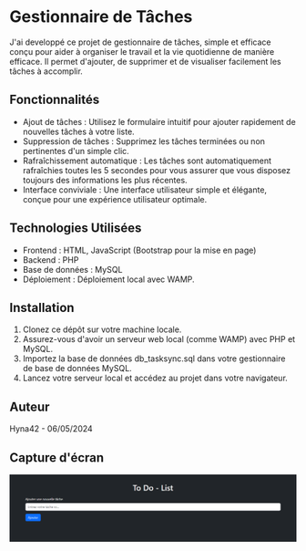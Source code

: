 # Gestionnaire de Tâches

J'ai developpé ce projet de gestionnaire de tâches, simple et efficace conçu pour aider à organiser le travail et la vie quotidienne de manière efficace. Il permet d'ajouter, de supprimer et de visualiser facilement les tâches à accomplir.

## Fonctionnalités

- Ajout de tâches : Utilisez le formulaire intuitif pour ajouter rapidement de nouvelles tâches à votre liste.
- Suppression de tâches : Supprimez les tâches terminées ou non pertinentes d'un simple clic.
- Rafraîchissement automatique : Les tâches sont automatiquement rafraîchies toutes les 5 secondes pour vous assurer que vous disposez toujours des informations les plus récentes.
- Interface conviviale : Une interface utilisateur simple et élégante, conçue pour une expérience utilisateur optimale.

## Technologies Utilisées

- Frontend : HTML, JavaScript (Bootstrap pour la mise en page)
- Backend : PHP
- Base de données : MySQL
- Déploiement : Déploiement local avec WAMP.

## Installation

1. Clonez ce dépôt sur votre machine locale.
2. Assurez-vous d'avoir un serveur web local (comme WAMP) avec PHP et MySQL.
3. Importez la base de données db_tasksync.sql dans votre gestionnaire de base de données MySQL.
4. Lancez votre serveur local et accédez au projet dans votre navigateur.

## Auteur

Hyna42 - 06/05/2024

## Capture d'écran

![alt text](image.png)
